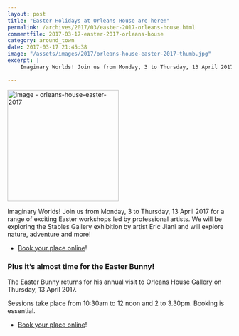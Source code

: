 ```yaml
---
layout: post
title: "Easter Holidays at Orleans House are here!"
permalink: /archives/2017/03/easter-2017-orleans-house.html
commentfile: 2017-03-17-easter-2017-orleans-house
category: around_town
date: 2017-03-17 21:45:38
image: "/assets/images/2017/orleans-house-easter-2017-thumb.jpg"
excerpt: |
    Imaginary Worlds! Join us from Monday, 3 to Thursday, 13 April 2017 for a range of exciting Easter workshops led by professional artists. We will be exploring the Stables Gallery exhibition by artist Eric Jiani and will explore nature, adventure and more!

---
```


<a href="/assets/images/2017/orleans-house-easter-2017.jpg" title="Click for a larger image"><img src="/assets/images/2017/orleans-house-easter-2017-thumb.jpg" width="250" alt="Image - orleans-house-easter-2017"  class="photo right"/></a>

Imaginary Worlds! Join us from Monday, 3 to Thursday, 13 April 2017 for a range of exciting Easter workshops led by professional artists. We will be exploring the Stables Gallery exhibition by artist Eric Jiani and will explore nature, adventure and more!

-   [Book your place online](https://www2.richmond.gov.uk/Richmondbookings/default.aspx)!

### Plus it’s almost time for the Easter Bunny!

The Easter Bunny returns for his annual visit to Orleans House Gallery on
Thursday, 13 April 2017.

Sessions take place from 10:30am to 12 noon and 2 to 3.30pm. Booking is essential.

-   [Book your place online](http://www.richmond.gov.uk/home/services/arts/orleans_house_gallery/education_at_orleans_house_gallery/activities_for_families_at_orleans_house_gallery.htm)!
